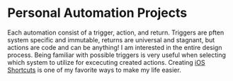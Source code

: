 # Personal Automation Projects
Each automation consist of a trigger, action, and return. Triggers are pften system specific and immutable, returns are universal and stagnant, but actions are code and can be anything! I am interested in the entire design process. Being familiar with possible triggers is very useful when selecting which system to utilize for excecuting created actions. Creating [iOS Shortcuts](https://support.apple.com/guide/shortcuts/welcome/ios) is one of my favorite ways to make my life easier. 
